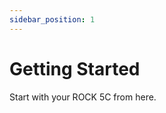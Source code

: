 ```yaml
---
sidebar_position: 1
---
```


# Getting Started

Start with your ROCK 5C from here.

<DocCardList />
